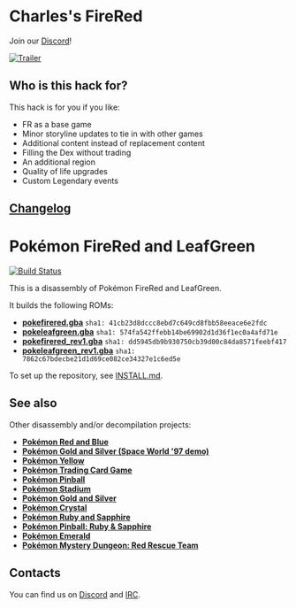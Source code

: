 # Charles's FireRed
Join our [Discord](https://discord.gg/c2vsdGjPMP)!



<!-- https://github.com/CharlesAverill/pokefirered/assets/46544495/064f7a73-f6eb-4f8a-8898-84815e6178a6 -->
[![Trailer](https://img.youtube.com/vi/5mBCTFF_w-o/0.jpg)](https://www.youtube.com/watch?v=5mBCTFF_w-o)


## Who is this hack for?
This hack is for you if you like:
- FR as a base game
- Minor storyline updates to tie in with other games
- Additional content instead of replacement content
- Filling the Dex without trading
- An additional region
- Quality of life upgrades
- Custom Legendary events

## [Changelog](https://github.com/CharlesAverill/pokefirered/tree/main/changelog)

# Pokémon FireRed and LeafGreen

[![Build Status][travis-badge]][travis]

[travis]: https://travis-ci.org/pret/pokefirered
[travis-badge]: https://travis-ci.org/pret/pokefirered.svg?branch=master

This is a disassembly of Pokémon FireRed and LeafGreen.

It builds the following ROMs:

* [**pokefirered.gba**](https://datomatic.no-intro.org/?page=show_record&s=23&n=1616) `sha1: 41cb23d8dccc8ebd7c649cd8fbb58eeace6e2fdc`
* [**pokeleafgreen.gba**](https://datomatic.no-intro.org/?page=show_record&s=23&n=1617) `sha1: 574fa542ffebb14be69902d1d36f1ec0a4afd71e`
* [**pokefirered_rev1.gba**](https://datomatic.no-intro.org/?page=show_record&s=23&n=1672) `sha1: dd5945db9b930750cb39d00c84da8571feebf417`
* [**pokeleafgreen_rev1.gba**](https://datomatic.no-intro.org/index.php?page=show_record&s=23&n=1668) `sha1: 7862c67bdecbe21d1d69ce082ce34327e1c6ed5e`

To set up the repository, see [INSTALL.md](INSTALL.md).


## See also

Other disassembly and/or decompilation projects:
* [**Pokémon Red and Blue**](https://github.com/pret/pokered)
* [**Pokémon Gold and Silver (Space World '97 demo)**](https://github.com/pret/pokegold-spaceworld)
* [**Pokémon Yellow**](https://github.com/pret/pokeyellow)
* [**Pokémon Trading Card Game**](https://github.com/pret/poketcg)
* [**Pokémon Pinball**](https://github.com/pret/pokepinball)
* [**Pokémon Stadium**](https://github.com/pret/pokestadium)
* [**Pokémon Gold and Silver**](https://github.com/pret/pokegold)
* [**Pokémon Crystal**](https://github.com/pret/pokecrystal)
* [**Pokémon Ruby and Sapphire**](https://github.com/pret/pokeruby)
* [**Pokémon Pinball: Ruby & Sapphire**](https://github.com/pret/pokepinballrs)
* [**Pokémon Emerald**](https://github.com/pret/pokeemerald)
* [**Pokémon Mystery Dungeon: Red Rescue Team**](https://github.com/pret/pmd-red)


## Contacts

You can find us on [Discord](https://discord.gg/d5dubZ3) and [IRC](https://kiwiirc.com/client/irc.freenode.net/?#pret).
